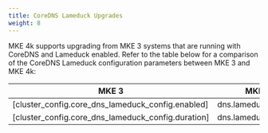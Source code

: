 ```yaml
---
title: CoreDNS Lameduck Upgrades
weight: 8
---
```


MKE 4k supports upgrading from MKE 3 systems that are running with CoreDNS and
Lameduck enabled. Refer to the table below for a comparison of the CoreDNS
Lameduck configuration parameters between MKE 3 and MKE 4k:

| MKE 3                                              | MKE 4k                 |
| -------------------------------------------------- | --------------------- |
| [cluster_config.core_dns_lameduck_config.enabled]  | dns.lameduck.enabled  |
| [cluster_config.core_dns_lameduck_config.duration] | dns.lameduck.duration |

